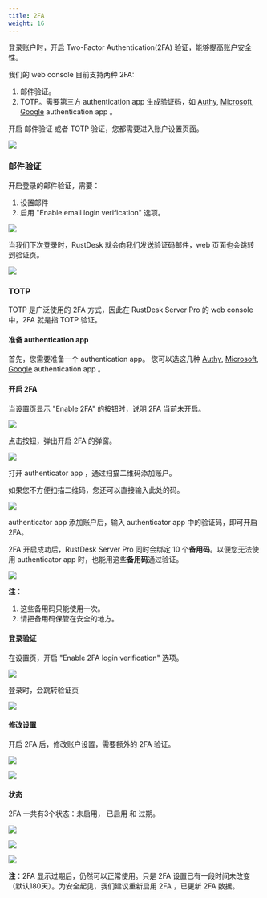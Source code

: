 ```yaml
---
title: 2FA
weight: 16
---
```


登录账户时，开启 Two-Factor Authentication(2FA) 验证，能够提高账户安全性。

我们的 web console 目前支持两种 2FA:

1. 邮件验证。
2. TOTP。需要第三方 authentication app 生成验证码，如 [Authy](https://authy.com/), [Microsoft](https://www.microsoft.com/en-us/security/mobile-authenticator-app/), [Google](https://play.google.com/store/apps/details?id=com.google.android.apps.authenticator2/) authentication app 。


开启 邮件验证 或者 TOTP 验证，您都需要进入账户设置页面。

![](/docs/en/self-host/rustdesk-server-pro/2FA/images/1-settings-account.png)

### 邮件验证

开启登录的邮件验证，需要：

1. 设置邮件
2. 启用 "Enable email login verification" 选项。

![](/docs/en/self-host/rustdesk-server-pro/2FA/images/2-2fa-email-1.png)

当我们下次登录时，RustDesk 就会向我们发送验证码邮件，web 页面也会跳转到验证页。

![](/docs/en/self-host/rustdesk-server-pro/2FA/images/2-2fa-email-2.png)


### TOTP

TOTP 是广泛使用的 2FA 方式，因此在 RustDesk Server Pro 的 web console 中，2FA 就是指 TOTP 验证。

#### 准备 authentication app

首先，您需要准备一个 authentication app。
您可以选这几种 [Authy](https://authy.com/), [Microsoft](https://www.microsoft.com/en-us/security/mobile-authenticator-app/), [Google](https://play.google.com/store/apps/details?id=com.google.android.apps.authenticator2/) authentication app 。

#### 开启 2FA

当设置页显示 "Enable 2FA" 的按钮时，说明 2FA 当前未开启。

![](/docs/en/self-host/rustdesk-server-pro/2FA/images/3-2fa-enable-1.png)


点击按钮，弹出开启 2FA 的弹窗。

![](/docs/en/self-host/rustdesk-server-pro/2FA/images/3-2fa-enable-2.png)


打开 authenticator app ，通过扫描二维码添加账户。

如果您不方便扫描二维码，您还可以直接输入此处的码。

![](/docs/en/self-host/rustdesk-server-pro/2FA/images/3-2fa-enable-3.png)

authenticator app 添加账户后，输入 authenticator app 中的验证码，即可开启 2FA。

2FA 开启成功后，RustDesk Server Pro 同时会绑定 10 个**备用码**。以便您无法使用 authenticator app 时，也能用这些**备用码**通过验证。

![](/docs/en/self-host/rustdesk-server-pro/2FA/images/3-2fa-enable-4.png)


**注**：

1. 这些备用码只能使用一次。
2. 请把备用码保管在安全的地方。

#### 登录验证

在设置页，开启 "Enable 2FA login verification" 选项。

![](/docs/en/self-host/rustdesk-server-pro/2FA/images/3-2fa-enable-login-5.png)


登录时，会跳转验证页

![](/docs/en/self-host/rustdesk-server-pro/2FA/images/3-2fa-enable-login-6.png)


#### 修改设置

开启 2FA 后，修改账户设置，需要额外的 2FA 验证。

![](/docs/en/self-host/rustdesk-server-pro/2FA/images/3-2fa-settings-1.png)


![](/docs/en/self-host/rustdesk-server-pro/2FA/images/3-2fa-settings-2.png)


#### 状态

2FA 一共有3个状态：未启用， 已启用 和 过期。

![](/docs/en/self-host/rustdesk-server-pro/2FA/images/3-2fa-state-not-enabled.png)

![](/docs/en/self-host/rustdesk-server-pro/2FA/images/3-2fa-state-enabled.png)

![](/docs/en/self-host/rustdesk-server-pro/2FA/images/3-2fa-state-expired.png)

**注**：2FA 显示过期后，仍然可以正常使用。只是 2FA 设置已有一段时间未改变（默认180天）。为安全起见，我们建议重新启用 2FA ，已更新 2FA 数据。
